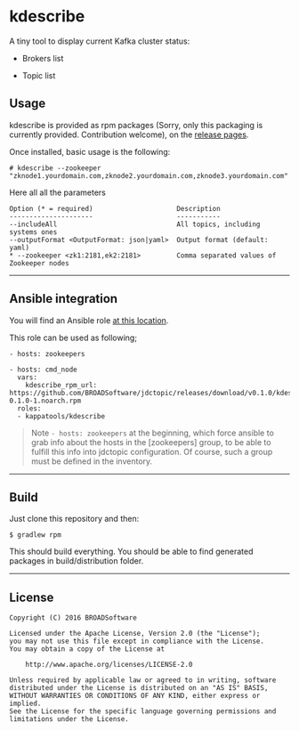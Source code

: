 # kdescribe

A tiny tool to display current Kafka cluster status:

* Brokers list

* Topic list

## Usage

kdescribe is provided as rpm packages (Sorry, only this packaging is currently provided. Contribution welcome), on the [release pages](https://github.com/Kappaware/kdescribe/releases).

Once installed, basic usage is the following:

    # kdescribe --zookeeper "zknode1.yourdomain.com,zknode2.yourdomain.com,zknode3.yourdomain.com"
    
Here all all the parameters

	Option (* = required)                     Description
	---------------------                     -----------
	--includeAll                              All topics, including systems ones
	--outputFormat <OutputFormat: json|yaml>  Output format (default: yaml)
	* --zookeeper <zk1:2181,ek2:2181>         Comma separated values of Zookeeper nodes


***
## Ansible integration

You will find an Ansible role [at this location](http://github.com/BROADSoftware/bsx-roles/tree/master/kappatools/kdescribe).

This role can be used as following;
	
	- hosts: zookeepers
	
	- hosts: cmd_node
	  vars:
        kdescribe_rpm_url: https://github.com/BROADSoftware/jdctopic/releases/download/v0.1.0/kdescribe-0.1.0-1.noarch.rpm
	  roles:
	  - kappatools/kdescribe
	  
> Note `- hosts: zookeepers` at the beginning, which force ansible to grab info about the hosts in the [zookeepers] group, to be able to fulfill this info into jdctopic configuration. Of course, such a group must be defined in the inventory. 


***
## Build

Just clone this repository and then:

    $ gradlew rpm

This should build everything. You should be able to find generated packages in build/distribution folder.

***
## License

    Copyright (C) 2016 BROADSoftware

	Licensed under the Apache License, Version 2.0 (the "License");
	you may not use this file except in compliance with the License.
	You may obtain a copy of the License at
	
	    http://www.apache.org/licenses/LICENSE-2.0
	
	Unless required by applicable law or agreed to in writing, software
	distributed under the License is distributed on an "AS IS" BASIS,
	WITHOUT WARRANTIES OR CONDITIONS OF ANY KIND, either express or implied.
	See the License for the specific language governing permissions and
	limitations under the License.
